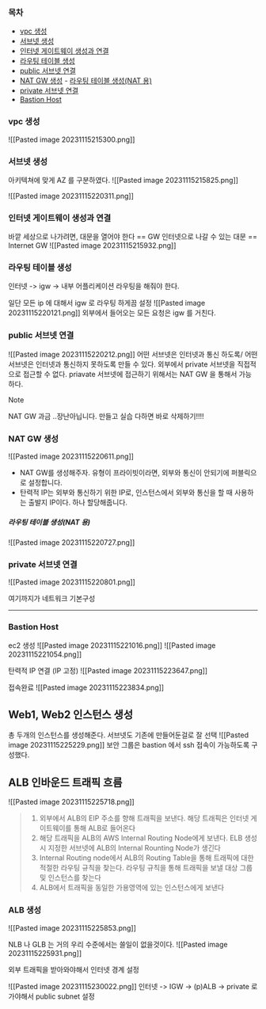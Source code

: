 ### 목차

- [vpc 생성](#vpc%20%EC%83%9D%EC%84%B1)
- [서브넷 생성](#%EC%84%9C%EB%B8%8C%EB%84%B7%20%EC%83%9D%EC%84%B1)
- [인터넷 게이트웨이 생성과 연결](#%EC%9D%B8%ED%84%B0%EB%84%B7%20%EA%B2%8C%EC%9D%B4%ED%8A%B8%EC%9B%A8%EC%9D%B4%20%EC%83%9D%EC%84%B1%EA%B3%BC%20%EC%97%B0%EA%B2%B0)
- [라우팅 테이블 생성](#%EB%9D%BC%EC%9A%B0%ED%8C%85%20%ED%85%8C%EC%9D%B4%EB%B8%94%20%EC%83%9D%EC%84%B1)
- [public 서브넷 연결](#public%20%EC%84%9C%EB%B8%8C%EB%84%B7%20%EC%97%B0%EA%B2%B0)
- [NAT GW 생성](#NAT%20GW%20%EC%83%9D%EC%84%B1)
		- [라우팅 테이블 생성(NAT 용)](#%EB%9D%BC%EC%9A%B0%ED%8C%85%20%ED%85%8C%EC%9D%B4%EB%B8%94%20%EC%83%9D%EC%84%B1(NAT%20%EC%9A%A9))
- [private 서브넷 연결](#private%20%EC%84%9C%EB%B8%8C%EB%84%B7%20%EC%97%B0%EA%B2%B0)
- [Bastion Host](#Bastion%20Host)




### vpc 생성
![[Pasted image 20231115215300.png]]

### 서브넷 생성
아키텍쳐에 맞게 AZ 를 구분하였다.
![[Pasted image 20231115215825.png]]

![[Pasted image 20231115220311.png]]

### 인터넷 게이트웨이 생성과 연결
바깥 세상으로 나가려면, 대문을 열어야 한다 == GW
인터넷으로 나갈 수 있는 대문 == Internet GW
![[Pasted image 20231115215932.png]]

### 라우팅 테이블 생성
인터넷 -> igw -> 내부 어플리케이션
라우팅을 해줘야 한다.

일단 모든 ip 에 대해서 igw 로 라우팅 하게끔 설정
![[Pasted image 20231115220121.png]]
외부에서 들어오는 모든 요청은 igw 를 거친다. 

### public 서브넷 연결
![[Pasted image 20231115220212.png]]
어떤 서브넷은 인터넷과 통신 하도록/ 어떤 서브넷은 인터넷과 통신하지 못하도록 만들 수 있다.
외부에서 private 서브넷을 직접적으로 접근할 수 없다.
priavate 서브넷에 접근하기 위해서는 NAT GW 을 통해서 가능하다.

> [!NOTE]
> NAT GW 과금 ..장난아닙니다. 만들고 실습 다하면 바로 삭제하기!!!!

### NAT GW 생성
![[Pasted image 20231115220611.png]]

- NAT GW를 생성해주자. 유형이 프라이빗이라면, 외부와 통신이 안되기에 퍼블릭으로 설정합니다.
- 탄력적 IP는 외부와 통신하기 위한 IP로, 인스턴스에서 외부와 통신을 할 때 사용하는 출발지 IP이다. 하나 할당해줍니다.

##### 라우팅 테이블 생성(NAT 용)

![[Pasted image 20231115220727.png]]


### private 서브넷 연결
![[Pasted image 20231115220801.png]]

여기까지가 네트워크 기본구성

---

### Bastion Host
ec2 생성
![[Pasted image 20231115221016.png]]
![[Pasted image 20231115221054.png]]

탄력적 IP 연결 (IP 고정)
![[Pasted image 20231115223647.png]]

접속완료
![[Pasted image 20231115223834.png]]


## Web1, Web2 인스턴스 생성
총 두개의 인스턴스를 생성해준다. 
서브넷도 기존에 만들어둔걸로 잘 선택 
![[Pasted image 20231115225229.png]]
보안 그룹은 bastion 에서 ssh 접속이 가능하도록 구성했다.


## ALB 인바운드 트래픽 흐름

![[Pasted image 20231115225718.png]]

> 1. 외부에서 ALB의 EIP 주소를 향해 트래픽을 보낸다. 해당 트래픽은 인터넷 게이트웨이를 통해 ALB로 들어온다
> 2. 해당 트래픽을 ALB의 AWS Internal Routing Node에게 보낸다. ELB 생성 시 지정한 서브넷에 ALB의 Internal Rounting Node가 생긴다
> 3. Internal Routing node에서 ALB의 Routing Table을 통해 트래픽에 대한 적절한 라우팅 규칙을 찾는다. 라우팅 규칙을 통해 트래픽을 보낼 대상 그룹 및 인스턴스를 찾는다
> 4. ALB에서 트래픽을 동일한 가용영역에 있는 인스턴스에게 보낸다

### ALB 생성
![[Pasted image 20231115225853.png]]

NLB 나 GLB 는 거의 우리 수준에서는 쓸일이 없을것이다.
![[Pasted image 20231115225931.png]]

외부 트래픽을 받아와야해서 인터넷 경계 설정

![[Pasted image 20231115230022.png]]
인터넷 -> IGW -> (p)ALB -> private 로 가야해서 public subnet 설정

